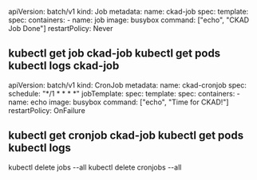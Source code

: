 apiVersion: batch/v1
kind: Job
metadata:
  name: ckad-job
spec:
  template:
    spec:
      containers:
      - name: job
        image: busybox
        command: ["echo", "CKAD Job Done"]
      restartPolicy: Never

kubectl get job ckad-job
kubectl get pods 
kubectl logs ckad-job
-------------------------------------------------
apiVersion: batch/v1
kind: CronJob
metadata:
  name: ckad-cronjob
spec:
  schedule: "*/1 * * * *"
  jobTemplate:
    spec:
      template:
        spec:
          containers:
          - name: echo
            image: busybox
            command: ["echo", "Time for CKAD!"]
          restartPolicy: OnFailure

kubectl get cronjob ckad-job
kubectl get pods 
kubectl logs <podname>
--------------------------------------------------------
kubectl delete jobs --all
kubectl delete cronjobs --all
